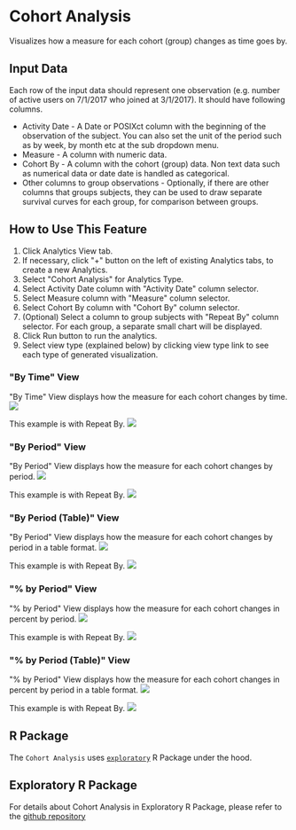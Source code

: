 # Cohort Analysis
Visualizes how a measure for each cohort (group) changes as time goes by. 

## Input Data
Each row of the input data should represent one observation (e.g. number of active users on 7/1/2017 who joined at 3/1/2017). It should have following columns.

* Activity Date - A Date or POSIXct column with the beginning of the observation of the subject. You can also set the unit of the period such as by week, by month etc at the sub dropdown menu. 
* Measure - A column with numeric data. 
* Cohort By - A column with the cohort (group) data. Non text data such as numerical data or date date is handled as categorical. 
* Other columns to group observations - Optionally, if there are other columns that groups subjects, they can be used to draw separate survival curves for each group, for comparison between groups.


## How to Use This Feature
1. Click Analytics View tab.
1. If necessary, click "+" button on the left of existing Analytics tabs, to create a new Analytics.
1. Select "Cohort Analysis" for Analytics Type.
1. Select Activity Date column with "Activity Date" column selector.
1. Select Measure column with "Measure" column selector.
1. Select Cohort By column with "Cohort By" column selector.
1. (Optional) Select a column to group subjects with "Repeat By" column selector. For each group, a separate small chart will be displayed.
1. Click Run button to run the analytics.
1. Select view type (explained below) by clicking view type link to see each type of generated visualization.


### "By Time" View
"By Time" View displays how the measure for each cohort changes by time.
![](images/cohort_bytime.png)

This example is with Repeat By.
![](images/cohort_bytime_gby.png)


### "By Period" View
"By Period" View displays how the measure for each cohort changes by period.
![](images/cohort_byperiod.png)

This example is with Repeat By.
![](images/cohort_byperiod_gby.png)


### "By Period (Table)" View
"By Period" View displays how the measure for each cohort changes by period in a table format.
![](images/cohort_byperiodtable.png)

This example is with Repeat By.
![](images/cohort_byperiodtable_gby.png)


### "% by Period" View
"% by Period" View displays how the measure for each cohort changes in percent by period.
![](images/cohort_pbyperiod.png)

This example is with Repeat By.
![](images/cohort_pbyperiod_gby.png)


### "% by Period (Table)" View
"% by Period" View displays how the measure for each cohort changes in percent by period in a table format.
![](images/cohort_pbyperiodtable.png)

This example is with Repeat By.
![](images/cohort_pbyperiodtable_gby.png)

## R Package

The `Cohort Analysis` uses [`exploratory`](https://github.com/exploratory-io/exploratory_func) R Package under the hood.

## Exploratory R Package

For details about Cohort Analysis in Exploratory R Package, please refer to the [github repository](https://github.com/exploratory-io/exploratory_func/blob/master/R/do_retention_cohort.R)

